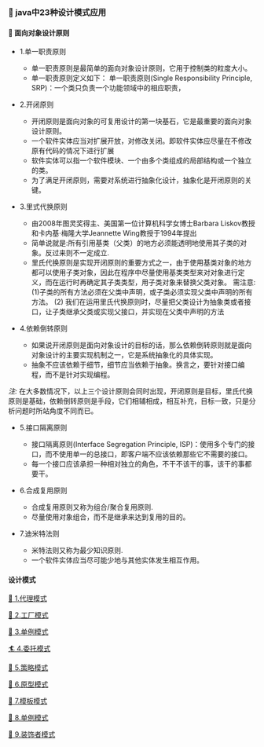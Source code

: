### 🌼 java中23种设计模式应用

#### 🍭 面向对象设计原则
   - 1.单一职责原则
        - 单一职责原则是最简单的面向对象设计原则，它用于控制类的粒度大小。
        - 单一职责原则定义如下： 单一职责原则(Single Responsibility Principle, SRP)：一个类只负责一个功能领域中的相应职责，
   - 2.开闭原则
        - 开闭原则是面向对象的可复用设计的第一块基石，它是最重要的面向对象设计原则。
        - 一个软件实体应当对扩展开放，对修改关闭。即软件实体应尽量在不修改原有代码的情况下进行扩展
        - 软件实体可以指一个软件模块、一个由多个类组成的局部结构或一个独立的类。
        - 为了满足开闭原则，需要对系统进行抽象化设计，抽象化是开闭原则的关键。
   - 3.里式代换原则
        - 由2008年图灵奖得主、美国第一位计算机科学女博士Barbara Liskov教授和卡内基·梅隆大学Jeannette Wing教授于1994年提出
        - 简单说就是:所有引用基类（父类）的地方必须能透明地使用其子类的对象。反过来则不一定成立.
        - 里氏代换原则是实现开闭原则的重要方式之一，由于使用基类对象的地方都可以使用子类对象，因此在程序中尽量使用基类类型来对对象进行定义，而在运行时再确定其子类类型，用子类对象来替换父类对象。
        需注意: 
            (1)子类的所有方法必须在父类中声明，或子类必须实现父类中声明的所有方法。
            (2) 我们在运用里氏代换原则时，尽量把父类设计为抽象类或者接口，让子类继承父类或实现父接口，并实现在父类中声明的方法
            
   - 4.依赖倒转原则
        - 如果说开闭原则是面向对象设计的目标的话，那么依赖倒转原则就是面向对象设计的主要实现机制之一，它是系统抽象化的具体实现。
        - 抽象不应该依赖于细节，细节应当依赖于抽象。换言之，要针对接口编程，而不是针对实现编程。
    
   *注:* 在大多数情况下，以上三个设计原则会同时出现，开闭原则是目标，里氏代换原则是基础，依赖倒转原则是手段，它们相辅相成，相互补充，目标一致，只是分析问题时所站角度不同而已。
    
   - 5.接口隔离原则
       - 接口隔离原则(Interface Segregation Principle, ISP)：使用多个专门的接口，而不使用单一的总接口，即客户端不应该依赖那些它不需要的接口。
       - 每一个接口应该承担一种相对独立的角色，不干不该干的事，该干的事都要干。
   
   - 6.合成复用原则
       - 合成复用原则又称为组合/聚合复用原则.
       - 尽量使用对象组合，而不是继承来达到复用的目的。
    
   - 7.迪米特法则
       - 米特法则又称为最少知识原则.
       - 一个软件实体应当尽可能少地与其他实体发生相互作用。
    
#### 设计模式
    
   [🦋 1.代理模式](https://github.com/tantaizhijun/javaLearning/tree/master/src/main/java/com/test/DesignPattern23/proxy)

   [🍒 2.工厂模式](https://github.com/tantaizhijun/javaLearning/tree/master/src/main/java/com/test/DesignPattern23/factory)
        
   [🌴 3.单例模式](https://github.com/tantaizhijun/javaLearning/tree/master/src/main/java/com/test/DesignPattern23/singleton)
    
   [🏄 4.委托模式](https://github.com/tantaizhijun/javaLearning/tree/master/src/main/java/com/test/DesignPattern23/delegation)

   [🏇 5.策略模式](https://github.com/tantaizhijun/javaLearning/tree/master/src/main/java/com/test/DesignPattern23/strategy)
   
   [🏇 6.原型模式](https://github.com/tantaizhijun/javaLearning/tree/master/src/main/java/com/test/DesignPattern23/prototype)
   
   [🍷 7.模板模式](https://github.com/tantaizhijun/javaLearning/tree/master/src/main/java/com/test/DesignPattern23/template)
   
   [🎃 8.单例模式](https://github.com/tantaizhijun/javaLearning/tree/master/src/main/java/com/test/DesignPattern23/singleton)
   
   [💝 9.装饰者模式](https://github.com/tantaizhijun/javaLearning/tree/master/src/main/java/com/test/DesignPattern23/Decorator)

